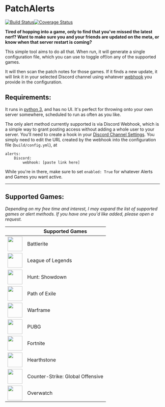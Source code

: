 # PatchAlerts
[![Build Status](https://travis-ci.org/shadowmoose/PatchAlerts.svg?branch=master)](https://travis-ci.org/shadowmoose/PatchAlerts)[![Coverage Status](https://coveralls.io/repos/github/shadowmoose/PatchAlerts/badge.svg?branch=master)](https://coveralls.io/github/shadowmoose/PatchAlerts?branch=master)

**Tired of hopping into a game, only to find that you've missed the latest nerf? Want to make sure you and your friends are updated on the meta, or know when that server restart is coming?**

This simple tool aims to do all that. When run, it will generate a single configuration file, which you can use to toggle off/on any of the supported games. 

It will then scan the patch notes for those games. If it finds a new update, it will link it in your selected Discord channel using whatever [webhook](https://support.discordapp.com/hc/en-us/articles/228383668-Intro-to-Webhooks) you provide in the configuration.

## Requirements:

It runs in [python 3](https://travis-ci.org/shadowmoose/PatchAlerts), and has no UI. It's perfect for throwing onto your own server somewhere, scheduled to run as often as you like. 

The only alert method currently supported is via Discord Webhook, which is a simple way to grant posting access without adding a whole user to your server. You'll need to create a hook in your [Discord Channel Settings](https://support.discordapp.com/hc/en-us/articles/228383668-Intro-to-Webhooks). You simply need to edit the URL created by the webhook into the configuration file (```build/config.yml```), at 
```
alerts: 
    Discord: 
        webhook: [paste link here]
```

While you're in there, make sure to set ```enabled: True``` for whatever Alerts and Games you want active.

-----------------
## Supported Games:
*Depending on my free time and interest, I may expand the list of supported games or alert methods. If you have one you'd like added, please open a request.*

|  | Supported Games |
| ----- | ------------- |
| <img src="https://i.imgur.com/dDIezWP.png" height="48"> | Battlerite |
| <img src="https://i.imgur.com/fyMlBLW.png" height="48"> | League of Legends |
| <img src="https://i.imgur.com/SnQ6cRD.png" height="48"> | Hunt: Showdown |
| <img src="https://i.imgur.com/4FYaeCh.png" height="48"> | Path of Exile |
| <img src="http://i.imgur.com/lh5YKoc.png" height="48"> | Warframe |
| <img src="https://i.imgur.com/KmmoncG.png" height="48"> | PUBG |
| <img src="https://i.imgur.com/9Hz2BnX.png" height="48"> | Fortnite |
| <img src="https://i.imgur.com/fpsVoeK.png" height="48"> | Hearthstone |
| <img src="https://i.imgur.com/wlhfzUT.png" height="48"> | Counter-Strike: Global Offensive |
| <img src="https://i.imgur.com/Wp2Xlvw.png" height="48"> | Overwatch |



